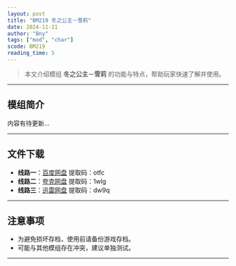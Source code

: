 ```yaml
---
layout: post
title: "BM219 冬之公主－雪莉"
date: 2024-11-21
author: "Bny"
tags: ["mod", "char"]
scode: BM219
reading_time: 5
---
```


> 本文介绍模组 **冬之公主－雪莉** 的功能与特点，帮助玩家快速了解并使用。

---

## 模组简介

内容有待更新...

---


## 文件下载
- **线路一**：[百度网盘](https://pan.baidu.com/s/1f4oJDK-J5GKMoK_yRN5uzg?pwd=otfc)  提取码：otfc  
- **线路二**：[夸克网盘](https://pan.quark.cn/s/0635e93a44d2?pwd=1wlg)  提取码：1wlg  
- **线路三**：[迅雷网盘](https://pan.xunlei.com/s/VOCCbjtZ8V_c12eVYzeRJ6awA1?pwd=dw9q)  提取码：dw9q  

---

## 注意事项
- 为避免损坏存档，使用前请备份游戏存档。
- 可能与其他模组存在冲突，建议单独测试。

---

